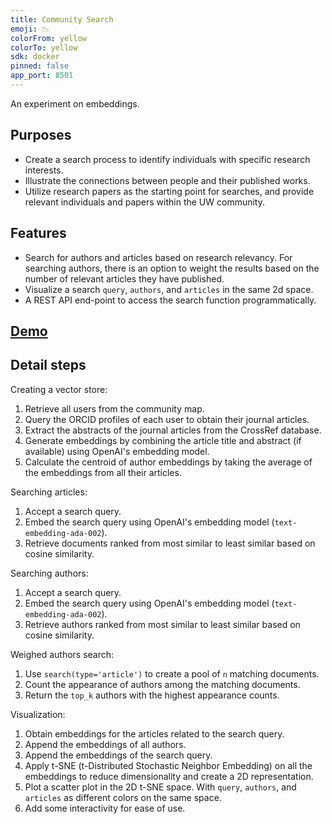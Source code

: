 ```yaml
---
title: Community Search
emoji: 📉
colorFrom: yellow
colorTo: yellow
sdk: docker
pinned: false
app_port: 8501
---
```


An experiment on embeddings.

## Purposes

- Create a search process to identify individuals with specific research interests.
- Illustrate the connections between people and their published works.
- Utilize research papers as the starting point for searches, and provide relevant individuals and papers within the UW community.

## Features

- Search for authors and articles based on research relevancy. For searching authors, there is an option to weight the results based on the number of relevant articles they have published.
- Visualize a search `query`, `authors`, and `articles` in the same 2d space.
- A REST API end-point to access the search function programmatically.

## [Demo](https://mbialo-community-search.hf.space/)

## Detail steps

Creating a vector store:

1. Retrieve all users from the community map.
1. Query the ORCID profiles of each user to obtain their journal articles.
1. Extract the abstracts of the journal articles from the CrossRef database.
1. Generate embeddings by combining the article title and abstract (if available) using OpenAI's embedding model.
1. Calculate the centroid of author embeddings by taking the average of the embeddings from all their articles.

Searching articles:

1. Accept a search query.
1. Embed the search query using OpenAI's embedding model (`text-embedding-ada-002`).
1. Retrieve documents ranked from most similar to least similar based on cosine similarity.

Searching authors:

1. Accept a search query.
1. Embed the search query using OpenAI's embedding model (`text-embedding-ada-002`).
1. Retrieve authors ranked from most similar to least similar based on cosine similarity.

Weighed authors search:

1. Use `search(type='article')` to create a pool of `n` matching documents.
1. Count the appearance of authors among the matching documents.
1. Return the `top_k` authors with the highest appearance counts.

Visualization:

1. Obtain embeddings for the articles related to the search query.
1. Append the embeddings of all authors.
1. Append the embeddings of the search query.
1. Apply t-SNE (t-Distributed Stochastic Neighbor Embedding) on all the embeddings to reduce dimensionality and create a 2D representation.
1. Plot a scatter plot in the 2D t-SNE space. With `query`, `authors`, and `articles` as different colors on the same space.
1. Add some interactivity for ease of use.
